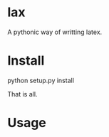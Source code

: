 lax
===

A pythonic way of writting latex.


Install
=======

python setup.py install

That is all.

Usage
=====

    

